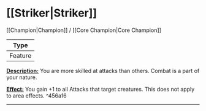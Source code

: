 # [[Striker|Striker]]
[[Champion|Champion]] / [[Core Champion|Core Champion]]

| Type |
| --- |
| Feature | 
<u>**Description:**</u> You are more skilled at attacks than others. Combat is a part of your nature.

<u>**Effect:**</u> You gain +1 to all Attacks that target creatures. This does not apply to area effects. ^456a16

---
